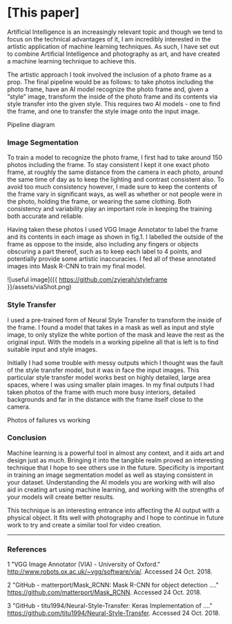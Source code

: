 # [This paper]

Artificial Intelligence is an increasingly relevant topic and though we tend to focus on the technical advantages of it, I am incredibly interested in the artistic application of machine learning techniques. As such, I have set out to combine Artificial Intelligence and photography as art, and have created a machine learning technique to achieve this.

The artistic approach I took involved the inclusion of a photo frame as a prop. The final pipeline would be as follows: to take photos including the photo frame, have an AI model recognize the photo frame and, given a “style” image, transform the inside of the photo frame and its contents via style transfer into the given style. This requires two AI models - one to find the frame, and one to transfer the style image onto the input image.

Pipeline diagram

### Image Segmentation

To train a model to recognize the photo frame, I first had to take around 150 photos including the frame. To stay consistent I kept it one exact photo frame, at roughly the same distance from the camera in each photo, around the same time of day as to keep the lighting and contrast consistent also. To avoid too much consistency however, I made sure to keep 
the contents of the frame vary in significant ways, as well as whether or not people were in the photo, holding the frame, or wearing the same clothing. Both consistency and variability play an important role in keeping the training both accurate and reliable.

Having taken these photos I used VGG Image Annotator to label the frame and its contents in each image as shown in fig.1. I labelled the outside of the frame as oppose to the inside, also including any fingers or objects obscuring a part thereof, such as to keep each label to 4 points, and potentially provide some artistic inaccuracies. I fed all of these annotated images into Mask R-CNN to train my final model.

![useful image]({{ https://github.com/zyjerah/styleframe }}/assets/viaShot.png)

### Style Transfer

I used a pre-trained form of Neural Style Transfer to transform the inside of the frame. I found a model that takes in a mask as well as input and style image, to only stylize the white portion of the mask and leave the rest as the original input. With the models in a working pipeline all that is left is to find suitable input and style images.

Initially I had some trouble with messy outputs which I thought was the fault of the style transfer model, but it was in face the input images. This particular style transfer model works best on highly detailed, large area spaces, where I was using smaller plain images. In my final outputs I had taken photos of the frame with much more busy interiors, detailed backgrounds and far in the distance with the frame itself close to the camera.

Photos of failures vs working

### Conclusion

Machine learning is a powerful tool in almost any context, and it aids art and design just as much. Bringing it into the tangible realm proved an interesting technique that I hope to see others use in the future. Specificity is important in training an image segmentation model as well as staying consistent in your dataset. Understanding the AI models you are working with will also aid in creating art using machine learning, and working with the strengths of your models will create better results.

This technique is an interesting entrance into affecting the AI output with a physical object. It fits well with photography and I hope to continue in future work to try and create a similar tool for video creation. 



--------------------
### References

1 "VGG Image Annotator (VIA) - University of Oxford." http://www.robots.ox.ac.uk/~vgg/software/via/. Accessed 24 Oct. 2018.

2 "GitHub - matterport/Mask_RCNN: Mask R-CNN for object detection ...." https://github.com/matterport/Mask_RCNN. Accessed 24 Oct. 2018.

3 "GitHub - titu1994/Neural-Style-Transfer: Keras Implementation of ...." https://github.com/titu1994/Neural-Style-Transfer. Accessed 24 Oct. 2018.


